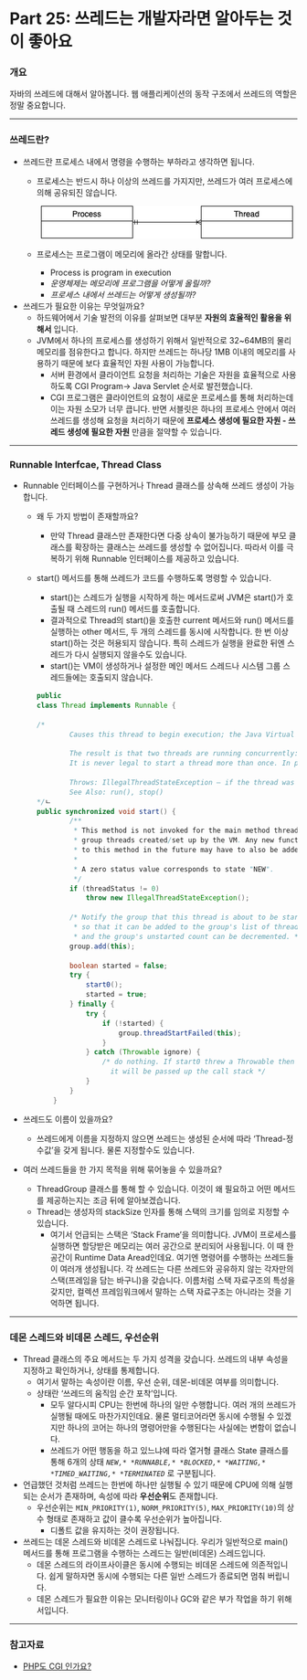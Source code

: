 # Part 25: 쓰레드는 개발자라면 알아두는 것이 좋아요

### 개요

자바의 쓰레드에 대해서 알아봅니다. 웹 애플리케이션의 동작 구조에서 쓰레드의 역할은 정말 중요합니다.

---

### 쓰레드란?

- 쓰레드란 프로세스 내에서 명령을 수행하는 부하라고 생각하면 됩니다.
    - 프로세스는 반드시 하나 이상의 쓰레드를 가지지만, 쓰레드가 여러 프로세스에 의해 공유되진 않습니다.
        
        <p align="center"><img src="img/process-thread.png"></p>
        
    - 프로세스는 프로그램이 메모리에 올라간 상태를 말합니다.
        - Process is program in execution
        - *운영체제는 메모리에 프로그램을 어떻게 올릴까?*
        - *프로세스 내에서 쓰레드는 어떻게 생성될까?*
- 쓰레드가 필요한 이유는 무엇일까요?
    - 하드웨어에서 기술 발전의 이유를 살펴보면 대부분 **자원의 효율적인 활용을 위해서** 입니다.
    - JVM에서 하나의 프로세스를 생성하기 위해서 일반적으로 32~64MB의 물리 메모리를 점유한다고 합니다. 하지만 쓰레드는 하나당 1MB 이내의 메모리를 사용하기 때문에 보다 효율적인 자원 사용이 가능합니다.
        - 서버 환경에서 클라이언트 요청을 처리하는 기술은 자원을 효율적으로 사용하도록 CGI Program→ Java Servlet 순서로 발전했습니다.
        - CGI 프로그램은 클라이언트의 요청이 새로운 프로세스를 통해 처리하는데 이는 자원 소모가 너무 큽니다. 반면 서블릿은 하나의 프로세스 안에서 여러 쓰레드를 생성해 요청을 처리하기 때문에 **프로세스 생성에 필요한 자원 - 쓰레드 생성에 필요한 자원** 만큼을 절약할 수 있습니다.

---

### Runnable Interfcae, Thread Class

- Runnable 인터페이스를 구현하거나 Thread 클래스를 상속해 쓰레드 생성이 가능합니다.
    - 왜 두 가지 방법이 존재할까요?
        - 만약 Thread 클래스만 존재한다면 다중 상속이 불가능하기 때문에 부모 클래스를 확장하는 클래스는 쓰레드를 생성할 수 없어집니다. 따라서 이를 극복하기 위해 Runnable 인터페이스를 제공하고 있습니다.
    - start() 메서드를 통해 쓰레드가 코드를 수행하도록 명령할 수 있습니다.
        - start()는 스레드가 실행을 시작하게 하는 메서드로써 JVM은 start()가 호출될 때 스레드의 run() 메서드를 호출합니다.
        - 결과적으로 Thread의 start()을 호출한 current 메서드와 run() 메서드를 실행하는 other 메서드, 두 개의 스레드를 동시에 시작합니다. 한 번 이상 start()하는 것은 허용되지 않습니다. 특히 스레드가 실행을 완료한 뒤엔 스레드가 다시 실행되지 않을수도 있습니다.
        - start()는 VM이 생성하거나 설정한 메인 메서드 스레드나 시스템 그룹 스레드들에는 호출되지 않습니다.
        
        ```java
        public
        class Thread implements Runnable {
        
        /*
        		Causes this thread to begin execution; the Java Virtual Machine calls the run method of this thread.
        
        		The result is that two threads are running concurrently: the current thread (which returns from the call to the start method) and the other thread (which executes its run method).
        		It is never legal to start a thread more than once. In particular, a thread may not be restarted once it has completed execution.
        		
        		Throws: IllegalThreadStateException – if the thread was already started.
        		See Also: run(), stop()
        */ㄴ
        public synchronized void start() {
                /**
                 * This method is not invoked for the main method thread or "system"
                 * group threads created/set up by the VM. Any new functionality added
                 * to this method in the future may have to also be added to the VM.
                 *
                 * A zero status value corresponds to state "NEW".
                 */
                if (threadStatus != 0)
                    throw new IllegalThreadStateException();
        
                /* Notify the group that this thread is about to be started
                 * so that it can be added to the group's list of threads
                 * and the group's unstarted count can be decremented. */
                group.add(this);
        
                boolean started = false;
                try {
                    start0();
                    started = true;
                } finally {
                    try {
                        if (!started) {
                            group.threadStartFailed(this);
                        }
                    } catch (Throwable ignore) {
                        /* do nothing. If start0 threw a Throwable then
                          it will be passed up the call stack */
                    }
                }
            }
        ```
        
- 쓰레드도 이름이 있을까요?
    - 쓰레드에게 이름을 지정하지 않으면 쓰레드는 생성된 순서에 따라 ‘Thread-정수값’을 갖게 됩니다. 물론 지정할수도 있습니다.
- 여러 쓰레드들을 한 가지 목적을 위해 묶어놓을 수 있을까요?
    - ThreadGroup 클래스를 통해 할 수 있습니다. 이것이 왜 필요하고 어떤 메서드를 제공하는지는 조금 뒤에 알아보겠습니다.
    - Thread는 생성자의 stackSize 인자를 통해 스택의 크기를 임의로 지정할 수 있습니다.
        - 여기서 언급되는 스택은 ‘Stack Frame’을 의미합니다. JVM이 프로세스를 실행하면 할당받은 메모리는 여러 공간으로 분리되어 사용됩니다. 이 때 한 공간이 Runtime Data Aread인데요. 여기엔 명령어를 수행하는 쓰레드들이 여러개 생성됩니다. 각 쓰레드는 다른 쓰레드와 공유하지 않는 각자만의 스택(프레임을 담는 바구니)을 갖습니다. 이름처럼 스택 자료구조의 특성을 갖지만, 컬렉션 프레임워크에서 말하는 스택 자료구조는 아니라는 것을 기억하면 됩니다.

---

### 데몬 스레드와 비데몬 스레드, 우선순위

- Thread 클래스의 주요 메서드는 두 가지 성격을 갖습니다. 쓰레드의 내부 속성을 지정하고 확인하거나, 상태를 통제합니다.
    - 여기서 말하는 속성이란 이름, 우선 순위, 데몬-비데몬 여부를 의미합니다.
    - 상태란 ‘쓰레드의 움직임 순간 포착’입니다.
        - 모두 알다시피 CPU는 한번에 하나의 일만 수행합니다. 여러 개의 쓰레드가 실행될 때에도 마찬가지인데요. 물론 멀티코어라면 동시에 수행될 수 있겠지만 하나의 코어는 하나의 명령어만을 수행된다는 사실에는 변함이 없습니다.
        - 쓰레드가 어떤 행동을 하고 있느냐에 따라 열거형 클래스 State 클래스를 통해 6개의 상태 *`NEW,* *RUNNABLE,* *BLOCKED,* *WAITING,* *TIMED_WAITING,* *TERMINATED`* 로 구분됩니다.
- 언급했던 것처럼 쓰레드는 한번에 하나만 실행될 수 있기 때문에 CPU에 의해 실행되는 순서가 존재하며, 속성에 따라 **우선순위**도 존재합니다.
    - 우선순위는 `MIN_PRIORITY(1)`, `NORM_PRIORITY(5)`, `MAX_PRIORITY(10)`의 상수 형태로 존재하고 값이 클수록 우선순위가 높아집니다.
        - 디폴트 값을 유지하는 것이 권장됩니다.
- 쓰레드는 데몬 스레드와 비데몬 스레드로 나눠집니다. 우리가 일반적으로 main() 메서드를 통해 프로그램을 수행하는 스레드는 일반(비데몬) 스레드입니다.
    - 데몬 스레드의 라이프사이클은 동시에 수행되는 비데몬 스레드에 의존적입니다. 쉽게 말하자면 동시에 수행되는 다른 일반 스레드가 종료되면 멈춰 버립니다.
    - 데몬 스레드가 필요한 이유는 모니터링이나 GC와 같은 부가 작업을 하기 위해서입니다.

---

### 참고자료

- [PHP도 CGI 인가요?](https://kldp.org/node/73386)